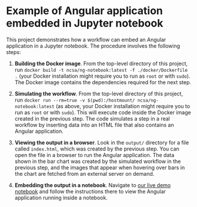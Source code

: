 # Example of Angular application embedded in Jupyter notebook

This project demonstrates how a workflow can embed an Angular application in a Jupyter notebook. The procedure involves the following steps:

1. **Building the Docker image**. From the top-level directory of this project, run `docker build -t ncsa/ng-notebook:latest -f ./docker/Dockerfile .` (your Docker installation might require you to run as `root` or with `sudo`). The Docker image contains the dependencies required for the next step.

2. **Simulating the workflow**. From the top-level directory of this project,
run `docker run --rm=true -v $(pwd):/hostmount/ ncsa/ng-notebook:latest` (as above, your Docker installation might require you to run as `root` or with `sudo`). This will execute code inside the Docker image created in the previous step. The code simulates a step in a real workflow by inserting data into an HTML file that also contains an Angular application.

3. **Viewing the output in a browser**. Look in the `output/` directory for a file called `index.html`, which was created by the previous step. You can open the file in a browser to run the Angular application. The data shown in the bar chart was created by the simulated workflow in the previous step, and the images that appear when hovering over bars in the chart are fetched from an external server on demand.

4. **Embedding the output in a notebook**. Navigate to [our live demo notebook](https://colab.research.google.com/drive/1Td6I_ow35AleoYV_59l2D5HgVRK-d_gh?usp=sharing) and follow the instructions there to view the Angular application running inside a notebook.
